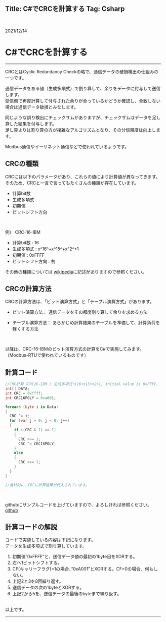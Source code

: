 Title: C#でCRCを計算する
Tag: Csharp
---

<br>

2021/12/14

# C#でCRCを計算する

---

CRCとはCyclic Redundancy Checkの略で、通信データの破損検出の仕組みの一つです。  

通信データをある値（生成多項式）で割り算して、余りをデータに付与して送信します。  
受信側で再度計算して付与された余りが合っているかどうか確認し、合致しない場合は通信データ破損とみなします。

同じような誤り検出にチェックサムがありますが、チェックサムはデータを足し算した結果を付与します。  
足し算よりは割り算の方が複雑なアルゴリズムとなり、その分信頼度は向上します。

Modbus通信やイーサネット通信などで使われているようです。


## CRCの種類

CRCには以下のパラメータがあり、これらの値により計算値が異なってきます。  
そのため、CRCと一言で言ってもたくさんの種類が存在しています。

- 計算bit数
- 生成多項式
- 初期値
- ビットシフト方向

<br>

例）
CRC-16-IBM
- 計算bit数 : 16
- 生成多項式 : x^16^+x^15^+x^2^+1
- 初期値 : 0xFFFF  
- ビットシフト方向 : 右

その他の種類については <span Class="link"></span> [wikipedia](https://ja.wikipedia.org/wiki/%E5%B7%A1%E5%9B%9E%E5%86%97%E9%95%B7%E6%A4%9C%E6%9F%BB)に記述がありますので参照ください。


## CRCの計算方法

CRCの計算方法は、「ビット演算方式」と「テーブル演算方式」があります。  

* ビット演算方法：
通信データをその都度割り算して余りを求める方法

* テーブル演算方法：
あらかじめ計算結果のテーブルを準備して、計算負荷を軽くする方法

<br>

以降は、CRC-16-IBMのビット演算方式の計算をC#で実施してみます。  
（Modbus-RTUで使われているものです）


## 計算コード

```C#
//CRC計算（CRC16-IBM / 生成多項式:x16+x15+x2+1, initial value is 0xFFFF, 右回り）
int[] DATA;
int CRC = 0xffff;
int CRC16POLY = 0xa001;

foreach (byte i in Data)
{
  CRC ^= i;
  for (var j = 0; j < 8; j++)
  {
    if ((CRC & 1) == 1)
    {
      CRC >>= 1;
      CRC ^= CRC16POLY;
    }
    else
    {
      CRC >>= 1;
    }
  }
}

//最終的に、CRCに計算結果が代入されています。
```

<br>

githubにサンプルコードを上げていますので、よろしければ参照ください。  
<span class="link"></span> [github](https://github.com/yamaccu/Csharp-CRC16-IBM)


## 計算コードの解説
コードで実施している内容は下記になります。  
データを生成多項式で割り算しています。

1. 初期値”0xFFFF”と、送信データ値の最初の1byte目をXORする。　
2. 右へ1ビットシフトする。
3. CF(キャリーフラグ)=1の場合、”0xA001”とXORする。CF=0の場合、何もしない。
4. 上記2と3を8回繰り返す。
5. 送信データの次の1byteとXORする。
6. 上記2から5を、送信データの最後のbyteまで繰り返す。


<br>
以上です。  
<br>

---
